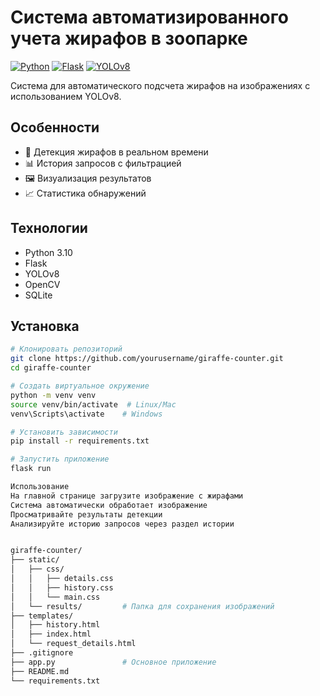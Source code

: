 # Система автоматизированного учета жирафов в зоопарке

[![Python](https://img.shields.io/badge/Python-3.10%2B-blue)](https://python.org)
[![Flask](https://img.shields.io/badge/Flask-2.3.2-green)](https://flask.palletsprojects.com)
[![YOLOv8](https://img.shields.io/badge/YOLOv8-8.0.0-red)](https://ultralytics.com/yolov8)

Система для автоматического подсчета жирафов на изображениях с использованием YOLOv8.

## Особенности
- 🦒 Детекция жирафов в реальном времени
- 📊 История запросов с фильтрацией
- 🖼️ Визуализация результатов
- 📈 Статистика обнаружений

## Технологии
- Python 3.10
- Flask
- YOLOv8
- OpenCV
- SQLite

## Установка
```bash
# Клонировать репозиторий
git clone https://github.com/yourusername/giraffe-counter.git
cd giraffe-counter

# Создать виртуальное окружение
python -m venv venv
source venv/bin/activate  # Linux/Mac
venv\Scripts\activate    # Windows

# Установить зависимости
pip install -r requirements.txt

# Запустить приложение
flask run

Использование
На главной странице загрузите изображение с жирафами
Система автоматически обработает изображение
Просматривайте результаты детекции
Анализируйте историю запросов через раздел истории


giraffe-counter/
├── static/
│   ├── css/
│   │   ├── details.css
│   │   ├── history.css
│   │   └── main.css
│   └── results/         # Папка для сохранения изображений
├── templates/
│   ├── history.html
│   ├── index.html
│   └── request_details.html
├── .gitignore
├── app.py               # Основное приложение
├── README.md
└── requirements.txt